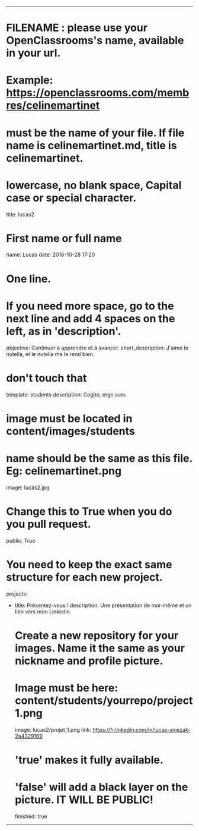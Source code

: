 ---

# FILENAME : please use your OpenClassrooms's name, available in your url.
# Example: https://openclassrooms.com/membres/celinemartinet
# must be the name of your file. If file name is celinemartinet.md, title is celinemartinet.
# lowercase, no blank space, Capital case or special character.
title: lucas2

# First name or full name
name: Lucas
date: 2016-10-28 17:20

# One line.
# If you need more space, go to the next line and add 4 spaces on the left, as in 'description'.
objective: Continuer à apprendre et à avancer.
short_description: J'aime le nutella, et le nutella me le rend bien.

# don't touch that
template: students
description:
    Cogito, ergo sum.

# image must be located in content/images/students
# name should be the same as this file. Eg: celinemartinet.png
image: lucas2.jpg

# Change this to True when you do you pull request.
public: True

# You need to keep the exact same structure for each new project.
projects:
  - title: Présentez-vous !
    description: Une présentation de moi-même et un lien vers mon LinkedIn.
    # Create a new repository for your images. Name it the same as your nickname and profile picture.
    # Image must be here: content/students/yourrepo/project1.png
    image: lucas2/projet_1.png
    link: https://fr.linkedin.com/in/lucas-sniezak-2a4329169
    # 'true' makes it fully available.
    # 'false' will add a black layer on the picture. IT WILL BE PUBLIC!
    finished: true
---